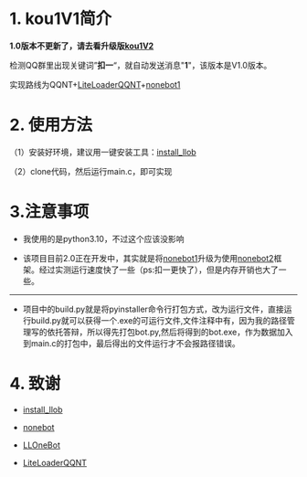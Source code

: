 # 1. kou1V1简介

**1.0版本不更新了，请去看升级版[kou1V2](https://github.com/sakura-lj/kou1V2)**

检测QQ群里出现关键词”**扣一**“，就自动发送消息"**1**"，该版本是V1.0版本。

实现路线为QQNT+[LiteLoaderQQNT](https://github.com/LiteLoaderQQNT/LiteLoaderQQNT?tab=readme-ov-file)+[nonebot1](https://github.com/nonebot/nonebot)

# 2. 使用方法

（1）安装好环境，建议用一键安装工具：[install_llob](https://github.com/super1207/install_llob)

（2）clone代码，然后运行main.c，即可实现

# 3.注意事项

* 我使用的是python3.10，不过这个应该没影响

* 该项目目前2.0正在开发中，其实就是将[nonebot1](https://github.com/nonebot/nonebot)升级为使用[nonebot2](https://github.com/nonebot/nonebot2)框架。经过实测运行速度快了一些（ps:扣一更快了），但是内存开销也大了一些。

***

* 项目中的build.py就是将pyinstaller命令行打包方式，改为运行文件，直接运行build.py就可以获得一个.exe的可运行文件,文件注释中有，因为我的路径管理写的依托答辩，所以得先打包bot.py,然后将得到的bot.exe，作为数据加入到main.c的打包中，最后得出的文件运行才不会报路径错误。


# 4. 致谢

* [install_llob](https://github.com/super1207/install_llob)

* [nonebot](https://github.com/nonebot/nonebot)

* [LLOneBot](https://github.com/LLOneBot/LLOneBot)

* [LiteLoaderQQNT](https://github.com/LiteLoaderQQNT/LiteLoaderQQNT)

